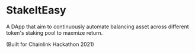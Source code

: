 # StakeItEasy
A DApp that aim to continuously automate balancing asset across different token's staking pool to maxmize return.

(Built for Chainlink Hackathon 2021)
